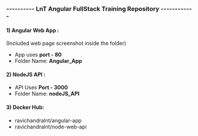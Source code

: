 ### ---------- LnT Angular FullStack Training Repository ------------

#### 1) Angular Web App : 
(Included web page screenshot inside the folder)
 - App uses **port - 80**
 - Folder Name: **Angular_App**

#### 2) NodeJS API :
 - API Uses **Port - 3000**
 - Folder Name: **nodeJS_API**

#### 3) Docker Hub:

- ravichandralnt/angular-app
- ravichandralnt/node-web-api
